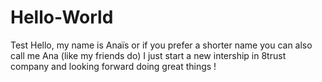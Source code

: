 # Hello-World
Test 
Hello, my name is Anaïs or if you prefer a shorter name you can also call me Ana (like my friends do) 
I just start a new intership in 8trust company and looking forward doing great things ! 
